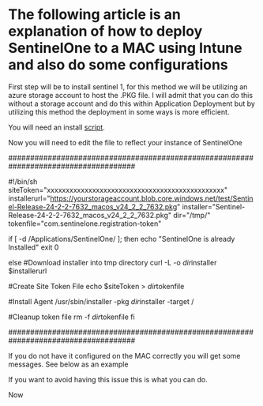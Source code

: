 # The following article is an explanation of how to deploy SentinelOne to a MAC using Intune and also do some configurations

First step will be to install sentinel 1, for this method we will be utilizing an azure storage account to host the .PKG file. I will admit that you can do this without a storage account and do this within Application Deployment but by utilizing this method the deployment in some ways is more efficient.

You will need an install [script](https://github.com/edtechjeff/edtechjeff/blob/main/HowTo/Intune/SentinelOneMAC/InstallSentinel.sh).

Now you will need to edit the file to reflect your instance of SentinelOne

#####################################################################################

#!/bin/sh
siteToken="xxxxxxxxxxxxxxxxxxxxxxxxxxxxxxxxxxxxxxxxxxxxxxx"
installerurl="https://yourstorageaccount.blob.core.windows.net/test/Sentinel-Release-24-2-2-7632_macos_v24_2_2_7632.pkg"
installer="Sentinel-Release-24-2-2-7632_macos_v24_2_2_7632.pkg"
dir="/tmp/"
tokenfile="com.sentinelone.registration-token"

if [ -d /Applications/SentinelOne/ ];
then
  echo "SentinelOne is already Installed"
  exit 0

else
#Download installer into tmp directory
curl -L -o $dir$installer $installerurl

#Create Site Token File
echo $siteToken > $dir$tokenfile

#Install Agent
/usr/sbin/installer -pkg $dir$installer -target /

#Cleanup token file
rm -f $dir$tokenfile
fi

#####################################################################################


If you do not have it configured on the MAC correctly you will get some messages. See below as an example



If you want to avoid having this issue this is what you can do. 

Now
